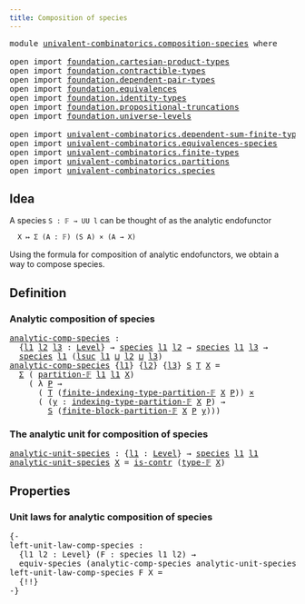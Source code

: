 ```yaml
---
title: Composition of species
---
```


<pre class="Agda"><a id="48" class="Keyword">module</a> <a id="55" href="univalent-combinatorics.composition-species.html" class="Module">univalent-combinatorics.composition-species</a> <a id="99" class="Keyword">where</a>

<a id="106" class="Keyword">open</a> <a id="111" class="Keyword">import</a> <a id="118" href="foundation.cartesian-product-types.html" class="Module">foundation.cartesian-product-types</a>
<a id="153" class="Keyword">open</a> <a id="158" class="Keyword">import</a> <a id="165" href="foundation.contractible-types.html" class="Module">foundation.contractible-types</a>
<a id="195" class="Keyword">open</a> <a id="200" class="Keyword">import</a> <a id="207" href="foundation.dependent-pair-types.html" class="Module">foundation.dependent-pair-types</a>
<a id="239" class="Keyword">open</a> <a id="244" class="Keyword">import</a> <a id="251" href="foundation.equivalences.html" class="Module">foundation.equivalences</a>
<a id="275" class="Keyword">open</a> <a id="280" class="Keyword">import</a> <a id="287" href="foundation.identity-types.html" class="Module">foundation.identity-types</a>
<a id="313" class="Keyword">open</a> <a id="318" class="Keyword">import</a> <a id="325" href="foundation.propositional-truncations.html" class="Module">foundation.propositional-truncations</a>
<a id="362" class="Keyword">open</a> <a id="367" class="Keyword">import</a> <a id="374" href="foundation.universe-levels.html" class="Module">foundation.universe-levels</a>

<a id="402" class="Keyword">open</a> <a id="407" class="Keyword">import</a> <a id="414" href="univalent-combinatorics.dependent-sum-finite-types.html" class="Module">univalent-combinatorics.dependent-sum-finite-types</a>
<a id="465" class="Keyword">open</a> <a id="470" class="Keyword">import</a> <a id="477" href="univalent-combinatorics.equivalences-species.html" class="Module">univalent-combinatorics.equivalences-species</a>
<a id="522" class="Keyword">open</a> <a id="527" class="Keyword">import</a> <a id="534" href="univalent-combinatorics.finite-types.html" class="Module">univalent-combinatorics.finite-types</a>
<a id="571" class="Keyword">open</a> <a id="576" class="Keyword">import</a> <a id="583" href="univalent-combinatorics.partitions.html" class="Module">univalent-combinatorics.partitions</a>
<a id="618" class="Keyword">open</a> <a id="623" class="Keyword">import</a> <a id="630" href="univalent-combinatorics.species.html" class="Module">univalent-combinatorics.species</a>
</pre>
## Idea

A species `S : 𝔽 → UU l` can be thought of as the analytic endofunctor

```md
  X ↦ Σ (A : 𝔽) (S A) × (A → X)
```

Using the formula for composition of analytic endofunctors, we obtain a way to compose species.

## Definition

### Analytic composition of species

<pre class="Agda"><a id="analytic-comp-species"></a><a id="948" href="univalent-combinatorics.composition-species.html#948" class="Function">analytic-comp-species</a> <a id="970" class="Symbol">:</a>
  <a id="974" class="Symbol">{</a><a id="975" href="univalent-combinatorics.composition-species.html#975" class="Bound">l1</a> <a id="978" href="univalent-combinatorics.composition-species.html#978" class="Bound">l2</a> <a id="981" href="univalent-combinatorics.composition-species.html#981" class="Bound">l3</a> <a id="984" class="Symbol">:</a> <a id="986" href="Agda.Primitive.html#597" class="Postulate">Level</a><a id="991" class="Symbol">}</a> <a id="993" class="Symbol">→</a> <a id="995" href="univalent-combinatorics.species.html#429" class="Function">species</a> <a id="1003" href="univalent-combinatorics.composition-species.html#975" class="Bound">l1</a> <a id="1006" href="univalent-combinatorics.composition-species.html#978" class="Bound">l2</a> <a id="1009" class="Symbol">→</a> <a id="1011" href="univalent-combinatorics.species.html#429" class="Function">species</a> <a id="1019" href="univalent-combinatorics.composition-species.html#975" class="Bound">l1</a> <a id="1022" href="univalent-combinatorics.composition-species.html#981" class="Bound">l3</a> <a id="1025" class="Symbol">→</a>
  <a id="1029" href="univalent-combinatorics.species.html#429" class="Function">species</a> <a id="1037" href="univalent-combinatorics.composition-species.html#975" class="Bound">l1</a> <a id="1040" class="Symbol">(</a><a id="1041" href="Agda.Primitive.html#780" class="Primitive">lsuc</a> <a id="1046" href="univalent-combinatorics.composition-species.html#975" class="Bound">l1</a> <a id="1049" href="Agda.Primitive.html#810" class="Primitive Operator">⊔</a> <a id="1051" href="univalent-combinatorics.composition-species.html#978" class="Bound">l2</a> <a id="1054" href="Agda.Primitive.html#810" class="Primitive Operator">⊔</a> <a id="1056" href="univalent-combinatorics.composition-species.html#981" class="Bound">l3</a><a id="1058" class="Symbol">)</a>
<a id="1060" href="univalent-combinatorics.composition-species.html#948" class="Function">analytic-comp-species</a> <a id="1082" class="Symbol">{</a><a id="1083" href="univalent-combinatorics.composition-species.html#1083" class="Bound">l1</a><a id="1085" class="Symbol">}</a> <a id="1087" class="Symbol">{</a><a id="1088" href="univalent-combinatorics.composition-species.html#1088" class="Bound">l2</a><a id="1090" class="Symbol">}</a> <a id="1092" class="Symbol">{</a><a id="1093" href="univalent-combinatorics.composition-species.html#1093" class="Bound">l3</a><a id="1095" class="Symbol">}</a> <a id="1097" href="univalent-combinatorics.composition-species.html#1097" class="Bound">S</a> <a id="1099" href="univalent-combinatorics.composition-species.html#1099" class="Bound">T</a> <a id="1101" href="univalent-combinatorics.composition-species.html#1101" class="Bound">X</a> <a id="1103" class="Symbol">=</a>
  <a id="1107" href="foundation-core.dependent-pair-types.html#515" class="Record">Σ</a> <a id="1109" class="Symbol">(</a> <a id="1111" href="univalent-combinatorics.partitions.html#1956" class="Function">partition-𝔽</a> <a id="1123" href="univalent-combinatorics.composition-species.html#1083" class="Bound">l1</a> <a id="1126" href="univalent-combinatorics.composition-species.html#1083" class="Bound">l1</a> <a id="1129" href="univalent-combinatorics.composition-species.html#1101" class="Bound">X</a><a id="1130" class="Symbol">)</a>
    <a id="1136" class="Symbol">(</a> <a id="1138" class="Symbol">λ</a> <a id="1140" href="univalent-combinatorics.composition-species.html#1140" class="Bound">P</a> <a id="1142" class="Symbol">→</a>
      <a id="1150" class="Symbol">(</a> <a id="1152" href="univalent-combinatorics.composition-species.html#1099" class="Bound">T</a> <a id="1154" class="Symbol">(</a><a id="1155" href="univalent-combinatorics.partitions.html#2302" class="Function">finite-indexing-type-partition-𝔽</a> <a id="1188" href="univalent-combinatorics.composition-species.html#1101" class="Bound">X</a> <a id="1190" href="univalent-combinatorics.composition-species.html#1140" class="Bound">P</a><a id="1191" class="Symbol">))</a> <a id="1194" href="foundation-core.cartesian-product-types.html#590" class="Function Operator">×</a>
      <a id="1202" class="Symbol">(</a> <a id="1204" class="Symbol">(</a><a id="1205" href="univalent-combinatorics.composition-species.html#1205" class="Bound">y</a> <a id="1207" class="Symbol">:</a> <a id="1209" href="univalent-combinatorics.partitions.html#2388" class="Function">indexing-type-partition-𝔽</a> <a id="1235" href="univalent-combinatorics.composition-species.html#1101" class="Bound">X</a> <a id="1237" href="univalent-combinatorics.composition-species.html#1140" class="Bound">P</a><a id="1238" class="Symbol">)</a> <a id="1240" class="Symbol">→</a>
        <a id="1250" href="univalent-combinatorics.composition-species.html#1097" class="Bound">S</a> <a id="1252" class="Symbol">(</a><a id="1253" href="univalent-combinatorics.partitions.html#2836" class="Function">finite-block-partition-𝔽</a> <a id="1278" href="univalent-combinatorics.composition-species.html#1101" class="Bound">X</a> <a id="1280" href="univalent-combinatorics.composition-species.html#1140" class="Bound">P</a> <a id="1282" href="univalent-combinatorics.composition-species.html#1205" class="Bound">y</a><a id="1283" class="Symbol">)))</a>
</pre>
### The analytic unit for composition of species

<pre class="Agda"><a id="analytic-unit-species"></a><a id="1350" href="univalent-combinatorics.composition-species.html#1350" class="Function">analytic-unit-species</a> <a id="1372" class="Symbol">:</a> <a id="1374" class="Symbol">{</a><a id="1375" href="univalent-combinatorics.composition-species.html#1375" class="Bound">l1</a> <a id="1378" class="Symbol">:</a> <a id="1380" href="Agda.Primitive.html#597" class="Postulate">Level</a><a id="1385" class="Symbol">}</a> <a id="1387" class="Symbol">→</a> <a id="1389" href="univalent-combinatorics.species.html#429" class="Function">species</a> <a id="1397" href="univalent-combinatorics.composition-species.html#1375" class="Bound">l1</a> <a id="1400" href="univalent-combinatorics.composition-species.html#1375" class="Bound">l1</a>
<a id="1403" href="univalent-combinatorics.composition-species.html#1350" class="Function">analytic-unit-species</a> <a id="1425" href="univalent-combinatorics.composition-species.html#1425" class="Bound">X</a> <a id="1427" class="Symbol">=</a> <a id="1429" href="foundation-core.contractible-types.html#1006" class="Function">is-contr</a> <a id="1438" class="Symbol">(</a><a id="1439" href="univalent-combinatorics.finite-types.html#4606" class="Function">type-𝔽</a> <a id="1446" href="univalent-combinatorics.composition-species.html#1425" class="Bound">X</a><a id="1447" class="Symbol">)</a>
</pre>
## Properties

### Unit laws for analytic composition of species

<pre class="Agda"><a id="1528" class="Comment">{-
left-unit-law-comp-species :
  {l1 l2 : Level} (F : species l1 l2) →
  equiv-species (analytic-comp-species analytic-unit-species F) F
left-unit-law-comp-species F X =
  {!!}
-}</a>
</pre>